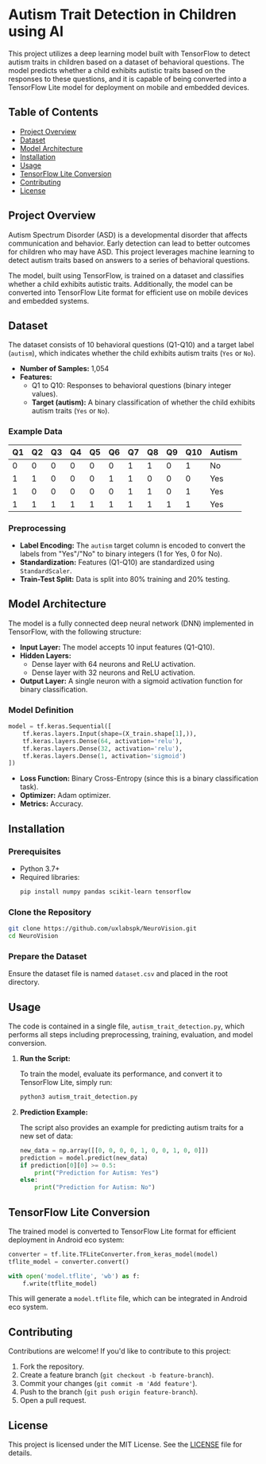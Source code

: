 # Autism Trait Detection in Children using AI

This project utilizes a deep learning model built with TensorFlow to detect autism traits in children based on a dataset of behavioral questions. The model predicts whether a child exhibits autistic traits based on the responses to these questions, and it is capable of being converted into a TensorFlow Lite model for deployment on mobile and embedded devices.

## Table of Contents

- [Project Overview](#project-overview)
- [Dataset](#dataset)
- [Model Architecture](#model-architecture)
- [Installation](#installation)
- [Usage](#usage)
- [TensorFlow Lite Conversion](#tensorflow-lite-conversion)
- [Contributing](#contributing)
- [License](#license)

## Project Overview

Autism Spectrum Disorder (ASD) is a developmental disorder that affects communication and behavior. Early detection can lead to better outcomes for children who may have ASD. This project leverages machine learning to detect autism traits based on answers to a series of behavioral questions.

The model, built using TensorFlow, is trained on a dataset and classifies whether a child exhibits autistic traits. Additionally, the model can be converted into TensorFlow Lite format for efficient use on mobile devices and embedded systems.

## Dataset

The dataset consists of 10 behavioral questions (Q1-Q10) and a target label (`autism`), which indicates whether the child exhibits autism traits (`Yes` or `No`).

- **Number of Samples:** 1,054
- **Features:**
  - Q1 to Q10: Responses to behavioral questions (binary integer values).
  - **Target (autism):** A binary classification of whether the child exhibits autism traits (`Yes` or `No`).

### Example Data

| Q1  | Q2  | Q3  | Q4  | Q5  | Q6  | Q7  | Q8  | Q9  | Q10 | Autism |
| --- | --- | --- | --- | --- | --- | --- | --- | --- | --- | ------ |
| 0   | 0   | 0   | 0   | 0   | 0   | 1   | 1   | 0   | 1   | No     |
| 1   | 1   | 0   | 0   | 0   | 1   | 1   | 0   | 0   | 0   | Yes    |
| 1   | 0   | 0   | 0   | 0   | 0   | 1   | 1   | 0   | 1   | Yes    |
| 1   | 1   | 1   | 1   | 1   | 1   | 1   | 1   | 1   | 1   | Yes    |

### Preprocessing

- **Label Encoding:** The `autism` target column is encoded to convert the labels from "Yes"/"No" to binary integers (1 for Yes, 0 for No).
- **Standardization:** Features (Q1-Q10) are standardized using `StandardScaler`.
- **Train-Test Split:** Data is split into 80% training and 20% testing.

## Model Architecture

The model is a fully connected deep neural network (DNN) implemented in TensorFlow, with the following structure:

- **Input Layer:** The model accepts 10 input features (Q1-Q10).
- **Hidden Layers:**
  - Dense layer with 64 neurons and ReLU activation.
  - Dense layer with 32 neurons and ReLU activation.
- **Output Layer:** A single neuron with a sigmoid activation function for binary classification.

### Model Definition

```python
model = tf.keras.Sequential([
    tf.keras.layers.Input(shape=(X_train.shape[1],)),
    tf.keras.layers.Dense(64, activation='relu'),
    tf.keras.layers.Dense(32, activation='relu'),
    tf.keras.layers.Dense(1, activation='sigmoid')
])
```

- **Loss Function:** Binary Cross-Entropy (since this is a binary classification task).
- **Optimizer:** Adam optimizer.
- **Metrics:** Accuracy.

## Installation

### Prerequisites

- Python 3.7+
- Required libraries:
  ```bash
  pip install numpy pandas scikit-learn tensorflow
  ```

### Clone the Repository

```bash
git clone https://github.com/uxlabspk/NeuroVision.git
cd NeuroVision
```

### Prepare the Dataset

Ensure the dataset file is named `dataset.csv` and placed in the root directory.

## Usage

The code is contained in a single file, `autism_trait_detection.py`, which performs all steps including preprocessing, training, evaluation, and model conversion.

1. **Run the Script:**

   To train the model, evaluate its performance, and convert it to TensorFlow Lite, simply run:

   ```bash
   python3 autism_trait_detection.py
   ```

2. **Prediction Example:**

   The script also provides an example for predicting autism traits for a new set of data:

   ```python
   new_data = np.array([[0, 0, 0, 0, 1, 0, 0, 1, 0, 0]])
   prediction = model.predict(new_data)
   if prediction[0][0] >= 0.5:
       print("Prediction for Autism: Yes")
   else:
       print("Prediction for Autism: No")
   ```

## TensorFlow Lite Conversion

The trained model is converted to TensorFlow Lite format for efficient deployment in Android eco system:

```python
converter = tf.lite.TFLiteConverter.from_keras_model(model)
tflite_model = converter.convert()

with open('model.tflite', 'wb') as f:
    f.write(tflite_model)
```

This will generate a `model.tflite` file, which can be integrated in Android eco system.

## Contributing

Contributions are welcome! If you'd like to contribute to this project:

1. Fork the repository.
2. Create a feature branch (`git checkout -b feature-branch`).
3. Commit your changes (`git commit -m 'Add feature'`).
4. Push to the branch (`git push origin feature-branch`).
5. Open a pull request.

## License

This project is licensed under the MIT License. See the [LICENSE](LICENSE) file for details.
